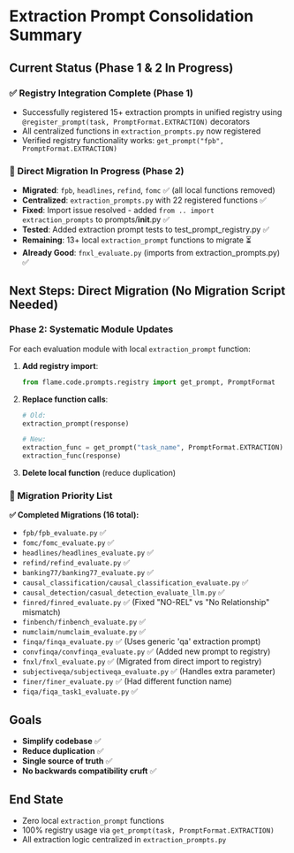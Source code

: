 # Extraction Prompt Consolidation Summary

## Current Status (Phase 1 & 2 In Progress)

### ✅ Registry Integration Complete (Phase 1)
- Successfully registered 15+ extraction prompts in unified registry using `@register_prompt(task, PromptFormat.EXTRACTION)` decorators
- All centralized functions in `extraction_prompts.py` now registered
- Verified registry functionality works: `get_prompt("fpb", PromptFormat.EXTRACTION)`

### 🔄 Direct Migration In Progress (Phase 2)
- **Migrated**: `fpb`, `headlines`, `refind`, `fomc` ✅ (all local functions removed)
- **Centralized**: `extraction_prompts.py` with 22 registered functions ✅
- **Fixed**: Import issue resolved - added `from .. import extraction_prompts` to prompts/__init__.py ✅
- **Tested**: Added extraction prompt tests to test_prompt_registry.py ✅
- **Remaining**: 13+ local `extraction_prompt` functions to migrate ⏳
- **Already Good**: `fnxl_evaluate.py` (imports from extraction_prompts.py) ✅

## Next Steps: Direct Migration (No Migration Script Needed)

### Phase 2: Systematic Module Updates
For each evaluation module with local `extraction_prompt` function:

1. **Add registry import**:
   ```python
   from flame.code.prompts.registry import get_prompt, PromptFormat
   ```

2. **Replace function calls**:
   ```python
   # Old:
   extraction_prompt(response)
   
   # New:
   extraction_func = get_prompt("task_name", PromptFormat.EXTRACTION)
   extraction_func(response)
   ```

3. **Delete local function** (reduce duplication)

### 🎯 Migration Priority List

**✅ Completed Migrations (16 total):**
- `fpb/fpb_evaluate.py` ✅
- `fomc/fomc_evaluate.py` ✅ 
- `headlines/headlines_evaluate.py` ✅
- `refind/refind_evaluate.py` ✅
- `banking77/banking77_evaluate.py` ✅
- `causal_classification/causal_classification_evaluate.py` ✅
- `causal_detection/casual_detection_evaluate_llm.py` ✅
- `finred/finred_evaluate.py` ✅ (Fixed "NO-REL" vs "No Relationship" mismatch)
- `finbench/finbench_evaluate.py` ✅
- `numclaim/numclaim_evaluate.py` ✅
- `finqa/finqa_evaluate.py` ✅ (Uses generic 'qa' extraction prompt)
- `convfinqa/convfinqa_evaluate.py` ✅ (Added new prompt to registry)
- `fnxl/fnxl_evaluate.py` ✅ (Migrated from direct import to registry)
- `subjectiveqa/subjectiveqa_evaluate.py` ✅ (Handles extra parameter)
- `finer/finer_evaluate.py` ✅ (Had different function name)
- `fiqa/fiqa_task1_evaluate.py` ✅

## Goals
- **Simplify codebase** ✅
- **Reduce duplication** ✅ 
- **Single source of truth** ✅
- **No backwards compatibility cruft** ✅

## End State
- Zero local `extraction_prompt` functions
- 100% registry usage via `get_prompt(task, PromptFormat.EXTRACTION)`
- All extraction logic centralized in `extraction_prompts.py`